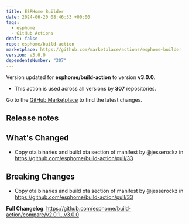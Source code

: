 ```yaml
---
title: ESPHome Builder
date: 2024-06-20 08:46:33 +00:00
tags:
  - esphome
  - GitHub Actions
draft: false
repo: esphome/build-action
marketplace: https://github.com/marketplace/actions/esphome-builder
version: v3.0.0
dependentsNumber: "307"
---
```



Version updated for **esphome/build-action** to version **v3.0.0**.
- This action is used across all versions by **307** repositories.

Go to the [GitHub Marketplace](https://github.com/marketplace/actions/esphome-builder) to find the latest changes.

## Release notes

## What's Changed
* Copy ota binaries and build ota section of manifest by @jesserockz in https://github.com/esphome/build-action/pull/33

## Breaking Changes
* Copy ota binaries and build ota section of manifest by @jesserockz in https://github.com/esphome/build-action/pull/33

**Full Changelog**: https://github.com/esphome/build-action/compare/v2.0.1...v3.0.0
